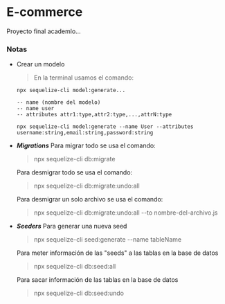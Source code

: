 # E-commerce

Proyecto final academlo...

### Notas

- Crear un modelo

  > En la terminal usamos el comando:

  ```
  npx sequelize-cli model:generate...

  -- name (nombre del modelo)
  -- name user
  -- attributes attr1:type,attr2:type,...,attrN:type

  npx sequelize-cli model:generate --name User --attributes username:string,email:string,password:string

  ```

- **_Migrations_**
  Para migrar todo se usa el comando:

  > npx sequelize-cli db:migrate

  Para desmigrar todo se usa el comando:

  > npx sequelize-cli db:migrate:undo:all

  Para desmigrar un solo archivo se usa el comando:

  > npx sequelize-cli db:migrate:undo:all --to nombre-del-archivo.js

- **_Seeders_**
  Para generar una nueva seed

  > npx sequelize-cli seed:generate --name tableName

  Para meter información de las "seeds" a las tablas en la base de datos

  > npx sequelize-cli db:seed:all

  Para sacar información de las tablas en la base de datos

  > npx sequelize-cli db:seed:undo
